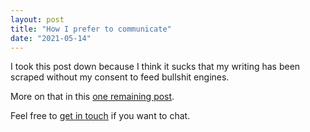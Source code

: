 ```yaml
---
layout: post
title: "How I prefer to communicate"
date: "2021-05-14"
---
```


I took this post down because I think it sucks that my writing has been scraped without my consent to feed bullshit engines.

More on that in this [one remaining post](/my-final-blog-post).

Feel free to [get in touch](/contact) if you want to chat.
